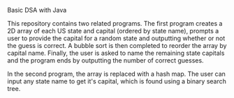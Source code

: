 Basic DSA with Java

This repository contains two related programs. The first program creates a 2D array of each US state and capital (ordered by state name), prompts a user to provide the capital for a random state and outputting whether or not the guess is correct. A bubble sort is then completed to reorder the array by capital name. Finally, the user is asked to name the remaining state capitals and the program ends by outputting the number of correct guesses.

In the second program, the array is replaced with a hash map. The user can input any state name to get it's capital, which is found using a binary search tree.
